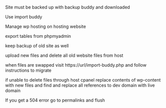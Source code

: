 Site must be backed up with backup buddy and downloaded

Use import buddy 

Manage wp hosting on hosting website

export tables from phpmyadmin

keep backup of old site as well

upload new files and delete all old website files from host

when files are swapped visit https://url/import-buddy.php and follow instructions to migrate

if unable to delete files through host cpanel replace contents of wp-content with new files and find and replace all references to dev domain with live domain

If you get a 504 error go to permalinks and flush